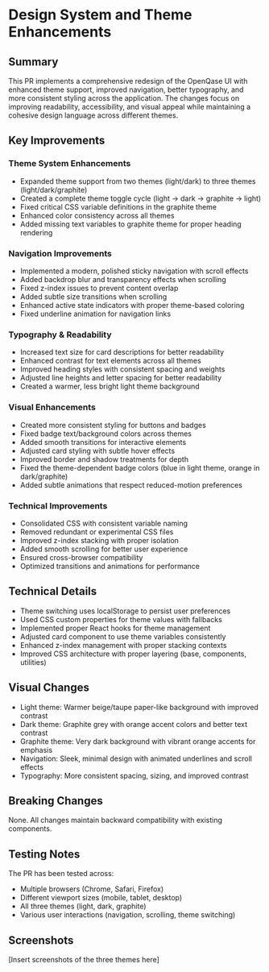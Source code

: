 # Design System and Theme Enhancements

## Summary
This PR implements a comprehensive redesign of the OpenQase UI with enhanced theme support, improved navigation, better typography, and more consistent styling across the application. The changes focus on improving readability, accessibility, and visual appeal while maintaining a cohesive design language across different themes.

## Key Improvements

### Theme System Enhancements
- Expanded theme support from two themes (light/dark) to three themes (light/dark/graphite)
- Created a complete theme toggle cycle (light → dark → graphite → light)
- Fixed critical CSS variable definitions in the graphite theme
- Enhanced color consistency across all themes
- Added missing text variables to graphite theme for proper heading rendering

### Navigation Improvements
- Implemented a modern, polished sticky navigation with scroll effects
- Added backdrop blur and transparency effects when scrolling
- Fixed z-index issues to prevent content overlap
- Added subtle size transitions when scrolling
- Enhanced active state indicators with proper theme-based coloring
- Fixed underline animation for navigation links

### Typography & Readability
- Increased text size for card descriptions for better readability
- Enhanced contrast for text elements across all themes
- Improved heading styles with consistent spacing and weights
- Adjusted line heights and letter spacing for better readability
- Created a warmer, less bright light theme background

### Visual Enhancements
- Created more consistent styling for buttons and badges
- Fixed badge text/background colors across themes
- Added smooth transitions for interactive elements
- Adjusted card styling with subtle hover effects
- Improved border and shadow treatments for depth
- Fixed the theme-dependent badge colors (blue in light theme, orange in dark/graphite)
- Added subtle animations that respect reduced-motion preferences

### Technical Improvements
- Consolidated CSS with consistent variable naming
- Removed redundant or experimental CSS files
- Improved z-index stacking with proper isolation
- Added smooth scrolling for better user experience
- Ensured cross-browser compatibility
- Optimized transitions and animations for performance

## Technical Details
- Theme switching uses localStorage to persist user preferences
- Used CSS custom properties for theme values with fallbacks
- Implemented proper React hooks for theme management
- Adjusted card component to use theme variables consistently
- Enhanced z-index management with proper stacking contexts
- Improved CSS architecture with proper layering (base, components, utilities)

## Visual Changes
- Light theme: Warmer beige/taupe paper-like background with improved contrast
- Dark theme: Graphite grey with orange accent colors and better text contrast
- Graphite theme: Very dark background with vibrant orange accents for emphasis
- Navigation: Sleek, minimal design with animated underlines and scroll effects
- Typography: More consistent spacing, sizing, and improved contrast

## Breaking Changes
None. All changes maintain backward compatibility with existing components.

## Testing Notes
The PR has been tested across:
- Multiple browsers (Chrome, Safari, Firefox)
- Different viewport sizes (mobile, tablet, desktop)
- All three themes (light, dark, graphite)
- Various user interactions (navigation, scrolling, theme switching)

## Screenshots
[Insert screenshots of the three themes here] 